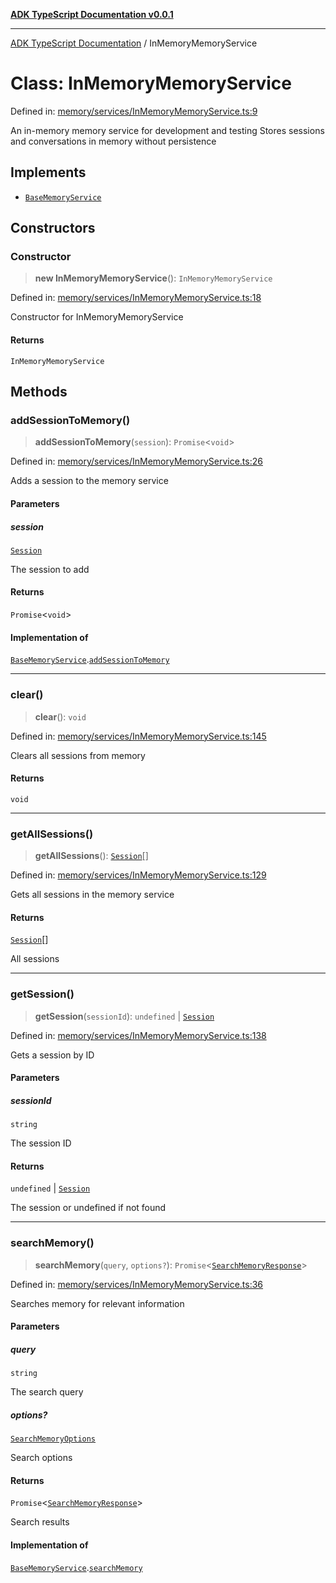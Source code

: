 [**ADK TypeScript Documentation v0.0.1**](../README.md)

***

[ADK TypeScript Documentation](../globals.md) / InMemoryMemoryService

# Class: InMemoryMemoryService

Defined in: [memory/services/InMemoryMemoryService.ts:9](https://github.com/pontus-devoteam/adk-typescript/blob/9fe8a397cfb495545a029b2d9b6f8a0adf2c2de5/src/memory/services/InMemoryMemoryService.ts#L9)

An in-memory memory service for development and testing
Stores sessions and conversations in memory without persistence

## Implements

- [`BaseMemoryService`](../interfaces/BaseMemoryService.md)

## Constructors

### Constructor

> **new InMemoryMemoryService**(): `InMemoryMemoryService`

Defined in: [memory/services/InMemoryMemoryService.ts:18](https://github.com/pontus-devoteam/adk-typescript/blob/9fe8a397cfb495545a029b2d9b6f8a0adf2c2de5/src/memory/services/InMemoryMemoryService.ts#L18)

Constructor for InMemoryMemoryService

#### Returns

`InMemoryMemoryService`

## Methods

### addSessionToMemory()

> **addSessionToMemory**(`session`): `Promise`\<`void`\>

Defined in: [memory/services/InMemoryMemoryService.ts:26](https://github.com/pontus-devoteam/adk-typescript/blob/9fe8a397cfb495545a029b2d9b6f8a0adf2c2de5/src/memory/services/InMemoryMemoryService.ts#L26)

Adds a session to the memory service

#### Parameters

##### session

[`Session`](../interfaces/Session.md)

The session to add

#### Returns

`Promise`\<`void`\>

#### Implementation of

[`BaseMemoryService`](../interfaces/BaseMemoryService.md).[`addSessionToMemory`](../interfaces/BaseMemoryService.md#addsessiontomemory)

***

### clear()

> **clear**(): `void`

Defined in: [memory/services/InMemoryMemoryService.ts:145](https://github.com/pontus-devoteam/adk-typescript/blob/9fe8a397cfb495545a029b2d9b6f8a0adf2c2de5/src/memory/services/InMemoryMemoryService.ts#L145)

Clears all sessions from memory

#### Returns

`void`

***

### getAllSessions()

> **getAllSessions**(): [`Session`](../interfaces/Session.md)[]

Defined in: [memory/services/InMemoryMemoryService.ts:129](https://github.com/pontus-devoteam/adk-typescript/blob/9fe8a397cfb495545a029b2d9b6f8a0adf2c2de5/src/memory/services/InMemoryMemoryService.ts#L129)

Gets all sessions in the memory service

#### Returns

[`Session`](../interfaces/Session.md)[]

All sessions

***

### getSession()

> **getSession**(`sessionId`): `undefined` \| [`Session`](../interfaces/Session.md)

Defined in: [memory/services/InMemoryMemoryService.ts:138](https://github.com/pontus-devoteam/adk-typescript/blob/9fe8a397cfb495545a029b2d9b6f8a0adf2c2de5/src/memory/services/InMemoryMemoryService.ts#L138)

Gets a session by ID

#### Parameters

##### sessionId

`string`

The session ID

#### Returns

`undefined` \| [`Session`](../interfaces/Session.md)

The session or undefined if not found

***

### searchMemory()

> **searchMemory**(`query`, `options?`): `Promise`\<[`SearchMemoryResponse`](../interfaces/SearchMemoryResponse.md)\>

Defined in: [memory/services/InMemoryMemoryService.ts:36](https://github.com/pontus-devoteam/adk-typescript/blob/9fe8a397cfb495545a029b2d9b6f8a0adf2c2de5/src/memory/services/InMemoryMemoryService.ts#L36)

Searches memory for relevant information

#### Parameters

##### query

`string`

The search query

##### options?

[`SearchMemoryOptions`](../interfaces/SearchMemoryOptions.md)

Search options

#### Returns

`Promise`\<[`SearchMemoryResponse`](../interfaces/SearchMemoryResponse.md)\>

Search results

#### Implementation of

[`BaseMemoryService`](../interfaces/BaseMemoryService.md).[`searchMemory`](../interfaces/BaseMemoryService.md#searchmemory)
